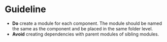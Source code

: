 # Guideline

- **Do** create a module for each component. The module should be named the same as the component and be placed in the same folder level.
- **Avoid** creating dependencies with parent modules of sibling modules.

